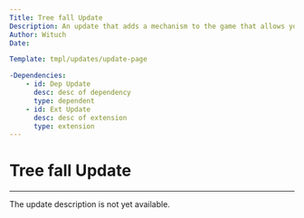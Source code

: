 ```yaml
---
Title: Tree fall Update
Description: An update that adds a mechanism to the game that allows you to fell trees
Author: Wituch
Date:

Template: tmpl/updates/update-page

-Dependencies:
    - id: Dep Update
      desc: desc of dependency
      type: dependent
    - id: Ext Update
      desc: desc of extension
      type: extension
---
```


# Tree fall Update
-----

The update description is not yet available.
